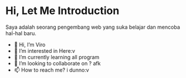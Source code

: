 <div class="introduction">
  <h1>Hi, Let Me Introduction</h1>
  <p>Saya adalah seorang pengembang web yang suka belajar dan mencoba hal-hal baru.</p>
  <ul>
    <li>👋 Hi, I’m Viro</li>
    <li>👀 I’m interested in Here:v</li>
    <li>🌱 I’m currently learning all program</li>
    <li>💞️ I’m looking to collaborate on ? afk</li>
    <li>📫 How to reach me? i dunno:v</li>
  </ul>
</div>








<!---
RIzuuu2/RIzuuu2 is a ✨ special ✨ repository because its `README.md` (this file) appears on your GitHub profile.
You can click the Preview link to take a look at your changes.
--->
